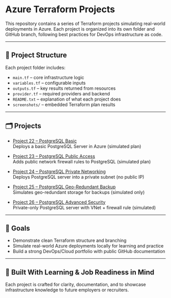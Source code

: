
# Azure Terraform Projects

This repository contains a series of Terraform projects simulating real-world deployments in Azure. Each project is organized into its own folder and GitHub branch, following best practices for DevOps infrastructure as code.

---

## 📁 Project Structure

Each project folder includes:

- `main.tf` – core infrastructure logic
- `variables.tf` – configurable inputs
- `outputs.tf` – key results returned from resources
- `provider.tf` – required providers and backend
- `README.txt` – explanation of what each project does
- `screenshots/` – embedded Terraform plan results

---

## 🗂 Projects

- [Project 22 – PostgreSQL Basic](https://github.com/ASolis2/azure-terraform-projects/blob/project-22/README.md)  
  Deploys a basic PostgreSQL Server in Azure (simulated plan)

- [Project 23 – PostgreSQL Public Access](https://github.com/ASolis2/azure-terraform-projects/blob/project-23/README.md)  
  Adds public network firewall rules to PostgreSQL (simulated plan)

- [Project 24 – PostgreSQL Private Networking](https://github.com/ASolis2/azure-terraform-projects/blob/project-24/README.md)  
  Deploys PostgreSQL server into a private subnet (no public IP)

- [Project 25 – PostgreSQL Geo-Redundant Backup](https://github.com/ASolis2/azure-terraform-projects/blob/project-25/README.md)  
  Simulates geo-redundant storage for backups (simulated only)

- [Project 26 – PostgreSQL Advanced Security](https://github.com/ASolis2/azure-terraform-projects/blob/project-26/README.md)  
  Private-only PostgreSQL server with VNet + firewall rule (simulated)

---

## 🎯 Goals

- Demonstrate clean Terraform structure and branching
- Simulate real-world Azure deployments locally for learning and practice
- Build a strong DevOps/Cloud portfolio with public GitHub documentation

---

## 🧠 Built With Learning & Job Readiness in Mind

Each project is crafted for clarity, documentation, and to showcase infrastructure knowledge to future employers or recruiters.

